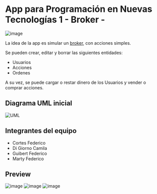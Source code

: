 # App para Programación en Nuevas Tecnologías 1 - Broker - 

![image](https://github.com/Camixx/Broker-de-inversion/assets/66759199/a353fc29-f98e-4838-a58c-48fe54601096)

La idea de la app es simular un [broker](https://es.wikipedia.org/wiki/Br%C3%B3ker), con acciones simples.

Se pueden crear, editar y borrar las siguientes entidades:
- Usuarios
- Acciones
- Ordenes

A su vez, se puede cargar o restar dinero de los Usuarios y vender o comprar acciones.


## Diagrama UML inicial

![UML](https://i.postimg.cc/D0kXW0Rx/Whats-App-Image-2022-11-27-at-10-27-49-PM.jpg "UML")

## Integrantes del equipo

- Cortes Federico
- Di Giorno Camila
- Guibert Federico
- Marty Federico

## Preview
![image](https://github.com/Camixx/Broker-de-inversion/assets/66759199/ff859eb5-a448-427c-b5f6-d906d48e0052)
![image](https://github.com/Camixx/Broker-de-inversion/assets/66759199/7db9c248-2358-4e1d-afbb-dc5a3ab065c1)
![image](https://github.com/Camixx/Broker-de-inversion/assets/66759199/abc81c28-b8a9-4550-aaca-6ebe582206fd)



